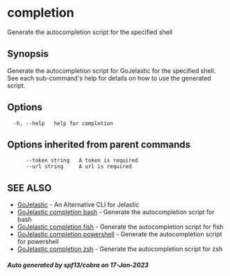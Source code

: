 #  completion

Generate the autocompletion script for the specified shell

## Synopsis

Generate the autocompletion script for GoJelastic for the specified shell.
See each sub-command's help for details on how to use the generated script.


## Options

```
  -h, --help   help for completion
```

## Options inherited from parent commands

```
      --token string   A token is required
      --url string     A url is required
```

## SEE ALSO

* [GoJelastic](GoJelastic.md)	 - An Alternative CLI for Jelastic
* [GoJelastic completion bash](GoJelastic_completion_bash.md)	 - Generate the autocompletion script for bash
* [GoJelastic completion fish](GoJelastic_completion_fish.md)	 - Generate the autocompletion script for fish
* [GoJelastic completion powershell](GoJelastic_completion_powershell.md)	 - Generate the autocompletion script for powershell
* [GoJelastic completion zsh](GoJelastic_completion_zsh.md)	 - Generate the autocompletion script for zsh

##### Auto generated by spf13/cobra on 17-Jan-2023
